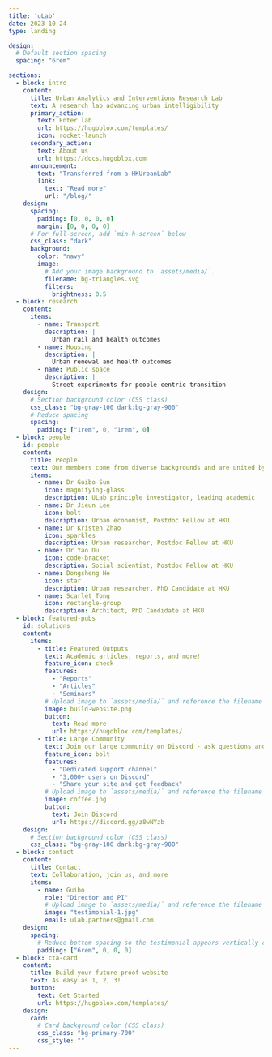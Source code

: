 ```yaml
---
title: 'uLab'
date: 2023-10-24
type: landing

design:
  # Default section spacing
  spacing: "6rem"

sections:
  - block: intro
    content:
      title: Urban Analytics and Interventions Research Lab
      text: A research lab advancing urban intelligibility
      primary_action:
        text: Enter lab
        url: https://hugoblox.com/templates/
        icon: rocket-launch
      secondary_action:
        text: About us
        url: https://docs.hugoblox.com
      announcement:
        text: "Transferred from a HKUrbanLab"
        link:
          text: "Read more"
          url: "/blog/"
    design:
      spacing:
        padding: [0, 0, 0, 0]
        margin: [0, 0, 0, 0]
      # For full-screen, add `min-h-screen` below
      css_class: "dark"
      background:
        color: "navy"
        image:
          # Add your image background to `assets/media/`.
          filename: bg-triangles.svg
          filters:
            brightness: 0.5
  - block: research
    content:
      items:
        - name: Transport
          description: |
            Urban rail and health outcomes
        - name: Housing
          description: |
            Urban renewal and health outcomes
        - name: Public space
          description: |
            Street experiments for people-centric transition
    design:
      # Section background color (CSS class)
      css_class: "bg-gray-100 dark:bg-gray-900"
      # Reduce spacing
      spacing:
        padding: ["1rem", 0, "1rem", 0]
  - block: people
    id: people
    content:
      title: People
      text: Our members come from diverse backgrounds and are united by URBAN
      items:
        - name: Dr Guibo Sun
          icon: magnifying-glass
          description: ULab principle investigator, leading academic
        - name: Dr Jieun Lee
          icon: bolt
          description: Urban economist, Postdoc Fellow at HKU
        - name: Dr Kristen Zhao
          icon: sparkles
          description: Urban researcher, Postdoc Fellow at HKU
        - name: Dr Yao Du
          icon: code-bracket
          description: Social scientist, Postdoc Fellow at HKU
        - name: Dongsheng He
          icon: star
          description: Urban researcher, PhD Candidate at HKU
        - name: Scarlet Tong
          icon: rectangle-group
          description: Architect, PhD Candidate at HKU
  - block: featured-pubs
    id: solutions
    content:
      items:
        - title: Featured Outputs
          text: Academic articles, reports, and more!
          feature_icon: check
          features:
            - "Reports"
            - "Articles"
            - "Seminars"
          # Upload image to `assets/media/` and reference the filename here
          image: build-website.png
          button:
            text: Read more
            url: https://hugoblox.com/templates/
        - title: Large Community
          text: Join our large community on Discord - ask questions and get live responses
          feature_icon: bolt
          features:
            - "Dedicated support channel"
            - "3,000+ users on Discord"
            - "Share your site and get feedback"
          # Upload image to `assets/media/` and reference the filename here
          image: coffee.jpg
          button:
            text: Join Discord
            url: https://discord.gg/z8wNYzb
    design:
      # Section background color (CSS class)
      css_class: "bg-gray-100 dark:bg-gray-900"
  - block: contact
    content:
      title: Contact
      text: Collaboration, join us, and more
      items:
        - name: Guibo
          role: "Director and PI"
          # Upload image to `assets/media/` and reference the filename here
          image: "testimonial-1.jpg"
          email: ulab.partners@gmail.com
    design:
      spacing:
        # Reduce bottom spacing so the testimonial appears vertically centered between sections
        padding: ["6rem", 0, 0, 0]
  - block: cta-card
    content:
      title: Build your future-proof website
      text: As easy as 1, 2, 3!
      button:
        text: Get Started
        url: https://hugoblox.com/templates/
    design:
      card:
        # Card background color (CSS class)
        css_class: "bg-primary-700"
        css_style: ""
---
```

